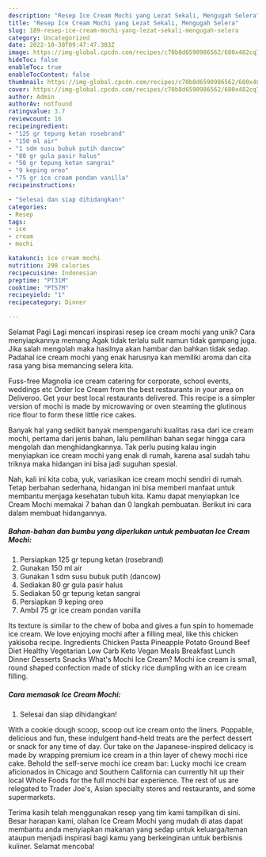 ```yaml
---
description: "Resep Ice Cream Mochi yang Lezat Sekali, Mengugah Selera"
title: "Resep Ice Cream Mochi yang Lezat Sekali, Mengugah Selera"
slug: 189-resep-ice-cream-mochi-yang-lezat-sekali-mengugah-selera
category: Uncategorized
date: 2022-10-30T09:47:47.303Z
image: https://img-global.cpcdn.com/recipes/c70b8d6590986562/680x482cq70/ice-cream-mochi-foto-resep-utama.jpg
hideToc: false
enableToc: true
enableTocContent: false
thumbnail: https://img-global.cpcdn.com/recipes/c70b8d6590986562/680x482cq70/ice-cream-mochi-foto-resep-utama.jpg
cover: https://img-global.cpcdn.com/recipes/c70b8d6590986562/680x482cq70/ice-cream-mochi-foto-resep-utama.jpg
author: Admin
authorAv: notfound
ratingvalue: 3.7
reviewcount: 16
recipeingredient:
- "125 gr tepung ketan rosebrand"
- "150 ml air"
- "1 sdm susu bubuk putih dancow"
- "80 gr gula pasir halus"
- "50 gr tepung ketan sangrai"
- "9 keping oreo"
- "75 gr ice cream pondan vanilla"
recipeinstructions:

- "Selesai dan siap dihidangkan!"
categories:
- Resep
tags:
- ice
- cream
- mochi

katakunci: ice cream mochi 
nutrition: 298 calories
recipecuisine: Indonesian
preptime: "PT31M"
cooktime: "PT57M"
recipeyield: "1"
recipecategory: Dinner

---
```



Selamat Pagi Lagi mencari inspirasi resep ice cream mochi yang unik? Cara menyiapkannya memang Agak tidak terlalu sulit namun tidak gampang juga. Jika salah mengolah maka hasilnya akan hambar dan bahkan tidak sedap. Padahal ice cream mochi yang enak harusnya kan memiliki aroma dan cita rasa yang bisa memancing selera kita.


Fuss-free Magnolia ice cream catering for corporate, school events, weddings etc Order Ice Cream from the best restaurants in your area on Deliveroo. Get your best local restaurants delivered. This recipe is a simpler version of mochi is made by microwaving or oven steaming the glutinous rice flour to form these little rice cakes.

Banyak hal yang sedikit banyak mempengaruhi kualitas rasa dari ice cream mochi, pertama dari jenis bahan, lalu pemilihan bahan segar hingga cara mengolah dan menghidangkannya. Tak perlu pusing kalau ingin menyiapkan ice cream mochi yang enak di rumah, karena asal sudah tahu triknya maka hidangan ini bisa jadi suguhan spesial.


Nah, kali ini kita coba, yuk, variasikan ice cream mochi sendiri di rumah. Tetap berbahan sederhana, hidangan ini bisa memberi manfaat untuk membantu menjaga kesehatan tubuh kita. Kamu dapat menyiapkan Ice Cream Mochi memakai 7 bahan dan 0 langkah pembuatan. Berikut ini cara dalam membuat hidangannya.

<!--inarticleads1-->

##### Bahan-bahan dan bumbu yang diperlukan untuk pembuatan Ice Cream Mochi:

1. Persiapkan 125 gr tepung ketan (rosebrand)
1. Gunakan 150 ml air
1. Gunakan 1 sdm susu bubuk putih (dancow)
1. Sediakan 80 gr gula pasir halus
1. Sediakan 50 gr tepung ketan sangrai
1. Persiapkan 9 keping oreo
1. Ambil 75 gr ice cream pondan vanilla


Its texture is similar to the chew of boba and gives a fun spin to homemade ice cream. We love enjoying mochi after a filling meal, like this chicken yakisoba recipe. Ingredients Chicken Pasta Pineapple Potato Ground Beef Diet Healthy Vegetarian Low Carb Keto Vegan Meals Breakfast Lunch Dinner Desserts Snacks What&#39;s Mochi Ice Cream? Mochi ice cream is small, round shaped confection made of sticky rice dumpling with an ice cream filling. 

<!--inarticleads2-->

##### Cara memasak Ice Cream Mochi:


1. Selesai dan siap dihidangkan!

With a cookie dough scoop, scoop out ice cream onto the liners. Poppable, delicious and fun, these indulgent hand-held treats are the perfect dessert or snack for any time of day. Our take on the Japanese-inspired delicacy is made by wrapping premium ice cream in a thin layer of chewy mochi rice cake. Behold the self-serve mochi ice cream bar: Lucky mochi ice cream aficionados in Chicago and Southern California can currently hit up their local Whole Foods for the full mochi bar experience. The rest of us are relegated to Trader Joe&#39;s, Asian specialty stores and restaurants, and some supermarkets. 

Terima kasih telah menggunakan resep yang tim kami tampilkan di sini. Besar harapan kami, olahan Ice Cream Mochi yang mudah di atas dapat membantu anda menyiapkan makanan yang sedap untuk keluarga/teman ataupun menjadi inspirasi bagi kamu yang berkeinginan untuk berbisnis kuliner. Selamat mencoba!
